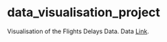 # data_visualisation_project
Visualisation of the Flights Delays Data.
Data [Link](https://www.kaggle.com/datasets/usdot/flight-delays?select=flights.csv).
